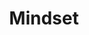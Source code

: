 ---
title: "Mindset"
bookCover: "/assets/book-covers/mindset.jpg"
slug: "mindset"
bookAuthor: "Carol Dweck"
rating: 5
done: false
tags: []
summary: false
detailedNotes: false
amazonLink: ""

---